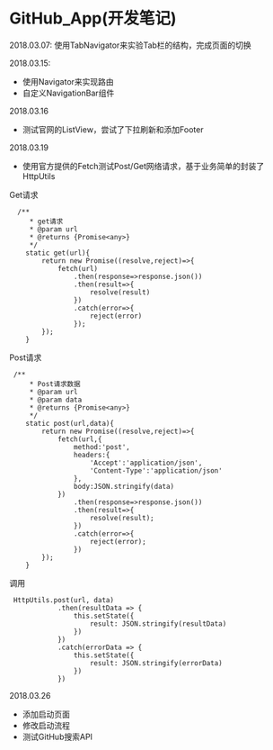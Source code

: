 # GitHub_App(开发笔记)
2018.03.07:
使用TabNavigator来实验Tab栏的结构，完成页面的切换

2018.03.15:
* 使用Navigator来实现路由
* 自定义NavigationBar组件

2018.03.16
* 测试官网的ListView，尝试了下拉刷新和添加Footer

2018.03.19
* 使用官方提供的Fetch测试Post/Get网络请求，基于业务简单的封装了HttpUtils

Get请求
```$xslt
  /**
     * get请求
     * @param url
     * @returns {Promise<any>}
     */
    static get(url){
        return new Promise((resolve,reject)=>{
            fetch(url)
                .then(response=>response.json())
                .then(result=>{
                    resolve(result)
                })
                .catch(error=>{
                    reject(error)
                });
        });
    }

```
Post请求
```$xslt
 /**
     * Post请求数据
     * @param url
     * @param data
     * @returns {Promise<any>}
     */
    static post(url,data){
        return new Promise((resolve,reject)=>{
            fetch(url,{
                method:'post',
                headers:{
                    'Accept':'application/json',
                    'Content-Type':'application/json'
                },
                body:JSON.stringify(data)
            })
                .then(response=>response.json())
                .then(result=>{
                    resolve(result);
                })
                .catch(error=>{
                    reject(error);
                })
        });
    }
```

调用
```$xslt
 HttpUtils.post(url, data)
            .then(resultData => {
                this.setState({
                    result: JSON.stringify(resultData)
                })
            })
            .catch(errorData => {
                this.setState({
                    result: JSON.stringify(errorData)
                })
            })
```

2018.03.26
* 添加启动页面
* 修改启动流程
* 测试GitHub搜索API

